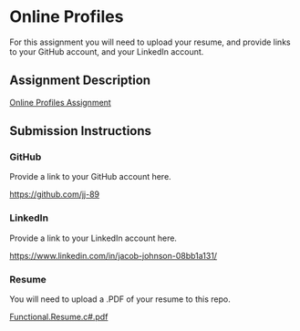 # Online Profiles
For this assignment you will need to upload your resume, and provide links to your GitHub account, and your LinkedIn account.

## Assignment Description
[Online Profiles Assignment](https://education.launchcode.org/liftoff/assignments/online-profiles/)

## Submission Instructions

### GitHub
Provide a link to your GitHub account here.

https://github.com/jj-89

### LinkedIn
Provide a link to your LinkedIn account here.

https://www.linkedin.com/in/jacob-johnson-08bb1a131/

### Resume
You will need to upload a .PDF of your resume to this repo.

[Functional.Resume.c#.pdf](https://github.com/jj-89/liftoff-assignments/files/2029400/Functional.Resume.c.pdf)
